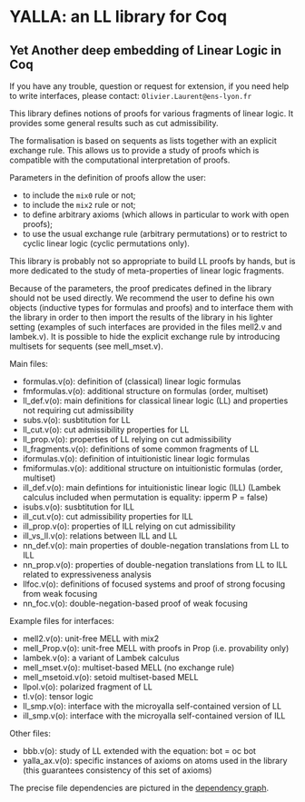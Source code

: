 # YALLA: an LL library for Coq

## Yet Another deep embedding of Linear Logic in Coq



If you have any trouble, question or request for extension, if you need help to write interfaces,
please contact:  `Olivier.Laurent@ens-lyon.fr`


This library defines notions of proofs for various fragments of linear logic.
It provides some general results such as cut admissibility.

The formalisation is based on sequents as lists together with an explicit exchange rule.
This allows us to provide a study of proofs which is compatible with the computational interpretation of proofs.

Parameters in the definition of proofs allow the user:

* to include the `mix0` rule or not;
* to include the `mix2` rule or not;
* to define arbitrary axioms
     (which allows in particular to work with open proofs);
* to use the usual exchange rule (arbitrary permutations)
   or to restrict to cyclic linear logic (cyclic permutations only).

This library is probably not so appropriate to build LL proofs by hands, but is more dedicated to the study of meta-properties of linear logic fragments.

Because of the parameters, the proof predicates defined in the library should not be used directly.
We recommend the user to define his own objects (inductive types for formulas and proofs) and to interface them with the library in order to then import the results of the library in his lighter setting (examples of such interfaces are provided in the files mell2.v and lambek.v).
It is possible to hide the explicit exchange rule by introducing multisets for sequents (see mell_mset.v).



Main files:

* formulas.v(o):
    definition of (classical) linear logic formulas
* fmformulas.v(o):
    additional structure on formulas (order, multiset)
* ll_def.v(o):
    main definitions for classical linear logic (LL)
    and properties not requiring cut admissibility
* subs.v(o):
    susbtitution for LL
* ll_cut.v(o):
    cut admissibility properties for LL
* ll_prop.v(o):
    properties of LL relying on cut admissibility
* ll_fragments.v(o):
    definitions of some common fragments of LL
* iformulas.v(o):
    definition of intuitionistic linear logic formulas
* fmiformulas.v(o):
    additional structure on intuitionistic formulas (order, multiset)
* ill_def.v(o):
    main defintions for intuitionistic linear logic (ILL)
    (Lambek calculus included when permutation is equality:
       ipperm P = false)
* isubs.v(o):
    susbtitution for ILL
* ill_cut.v(o):
    cut admissibility properties for ILL
* ill_prop.v(o):
    properties of ILL relying on cut admissibility
* ill_vs_ll.v(o):
    relations between ILL and LL
* nn_def.v(o):
    main properties of double-negation translations from LL to ILL
* nn_prop.v(o):
    properties of double-negation translations from LL to ILL
    related to expressiveness analysis
* llfoc.v(o):
    definitions of focused systems
    and proof of strong focusing from weak focusing
* nn_foc.v(o):
    double-negation-based proof of weak focusing

Example files for interfaces:

* mell2.v(o):
    unit-free MELL with mix2
* mell_Prop.v(o):
    unit-free MELL with proofs in Prop (i.e. provability only)
* lambek.v(o):
    a variant of Lambek calculus
* mell_mset.v(o):
    multiset-based MELL (no exchange rule)
* mell_msetoid.v(o):
    setoid multiset-based MELL
* llpol.v(o):
    polarized fragment of LL
* tl.v(o):
    tensor logic
* ll_smp.v(o):
    interface with the microyalla self-contained version of LL
* ill_smp.v(o):
    interface with the microyalla self-contained version of ILL

Other files:

* bbb.v(o):
    study of LL extended with the equation: bot = oc bot
* yalla_ax.v(o):
    specific instances of axioms on atoms used in the library
    (this guarantees consistency of this set of axioms)

The precise file dependencies are pictured in the [dependency graph](dependencies.png).

